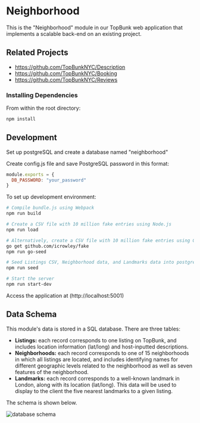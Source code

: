 # Neighborhood
This is the "Neighborhood" module in our TopBunk web application that implements a scalable back-end on an existing project.


## Related Projects

  - https://github.com/TopBunkNYC/Description
  - https://github.com/TopBunkNYC/Booking
  - https://github.com/TopBunkNYC/Reviews

### Installing Dependencies

From within the root directory:

```sh
npm install
```

## Development
Set up postgreSQL and create a database named "neighborhood"

Create config.js file and save PostgreSQL password in this format:
```js
module.exports = {
  DB_PASSWORD: "your_password"
}
```

To set up development environment:
```sh
# Compile bundle.js using Webpack
npm run build

# Create a CSV file with 10 million fake entries using Node.js
npm run load

# Alternatively, create a CSV file with 10 million fake entries using Go
go get github.com/icrowley/fake
npm run go-seed

# Seed Listings CSV, Neighborhood data, and Landmarks data into postgreSQL database
npm run seed

# Start the server
npm run start-dev
```

Access the application at (http://localhost:5001)


## Data Schema
This module's data is stored in a SQL database. There are three tables: 
* **Listings:** each record corresponds to one listing on TopBunk, and includes location information (lat/long) and host-inputted descriptions.
* **Neighborhoods:** each record corresponds to one of 15 neighborhoods in which all listings are located, and includes identifying names for different geographic levels related to the neighborhood as well as seven features of the neighborhood.
* **Landmarks:** each record corresponds to a well-known landmark in London, along with its location (lat/long). This data will be used to display to the client the five nearest landmarks to a given listing.

The schema is shown below.

![database schema](https://www.lucidchart.com/publicSegments/view/853181f4-358a-498e-ac6f-e406d5e1e8a9/image.png)
